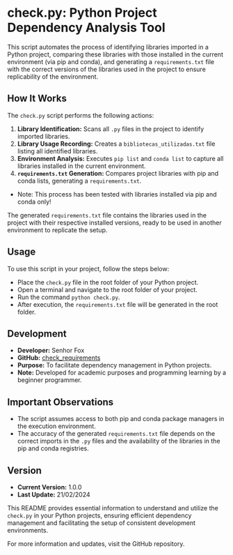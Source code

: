 
# check.py: Python Project Dependency Analysis Tool

This script automates the process of identifying libraries imported in a Python project, comparing these libraries with those installed in the current environment (via pip and conda), and generating a `requirements.txt` file with the correct versions of the libraries used in the project to ensure replicability of the environment.

## How It Works

The `check.py` script performs the following actions:

1. **Library Identification:** Scans all `.py` files in the project to identify imported libraries.
2. **Library Usage Recording:** Creates a `bibliotecas_utilizadas.txt` file listing all identified libraries.
3. **Environment Analysis:** Executes `pip list` and `conda list` to capture all libraries installed in the current environment.
4. **`requirements.txt` Generation:** Compares project libraries with pip and conda lists, generating a `requirements.txt`.
- Note: This process has been tested with libraries installed via pip and conda only!

The generated `requirements.txt` file contains the libraries used in the project with their respective installed versions, ready to be used in another environment to replicate the setup.

## Usage

To use this script in your project, follow the steps below:

- Place the `check.py` file in the root folder of your Python project.
- Open a terminal and navigate to the root folder of your project.
- Run the command `python check.py`.
- After execution, the `requirements.txt` file will be generated in the root folder.

## Development

- **Developer:** Senhor Fox
- **GitHub:** [check_requirements](https://github.com/FoxPopBR/check_requirements)
- **Purpose:** To facilitate dependency management in Python projects.
- **Note:** Developed for academic purposes and programming learning by a beginner programmer.

## Important Observations

- The script assumes access to both pip and conda package managers in the execution environment.
- The accuracy of the generated `requirements.txt` file depends on the correct imports in the `.py` files and the availability of the libraries in the pip and conda registries.

## Version

- **Current Version:** 1.0.0
- **Last Update:** 21/02/2024

This README provides essential information to understand and utilize the `check.py` in your Python projects, ensuring efficient dependency management and facilitating the setup of consistent development environments.

For more information and updates, visit the GitHub repository.
